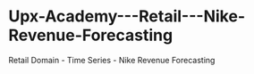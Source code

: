 # Upx-Academy---Retail---Nike-Revenue-Forecasting
Retail Domain - Time Series - Nike Revenue Forecasting
